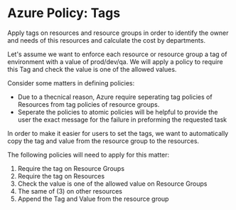# Azure Policy: Tags

Apply tags on resources and resource groups in order to identify the owner and needs of this resources and calculate the cost by departments.

Let's assume we want to enforce each resource or resource group a tag of environment with a value of prod/dev/qa. We will apply a policy to require this Tag and check the value is one of the allowed values.

Consider some matters in defining policies:
- Due to a thecnical reason, Azure require seperating tag policies of Resources from tag policies of resource groups.
- Seperate the policies to atomic policies will be helpful to provide the user the exact message for the failure in preforming the requested task

In order to make it easier for users to set the tags, we want to automatically copy the tag and value from the resource group to the resources.

The following policies will need to apply for this matter:
1. Require the tag on Resource Groups
2. Require the tag on Resources
3. Check the value is one of the allowed value on Resource Groups
4. The same of (3) on other resources
5. Append the Tag and Value from the resource group



